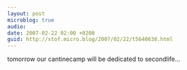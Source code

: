 ```yaml
---
layout: post
microblog: true
audio: 
date: 2007-02-22 02:00 +0200
guid: http://xtof.micro.blog/2007/02/22/t5640638.html
---
```

tomorrow our cantinecamp will be dedicated to secondlife...
